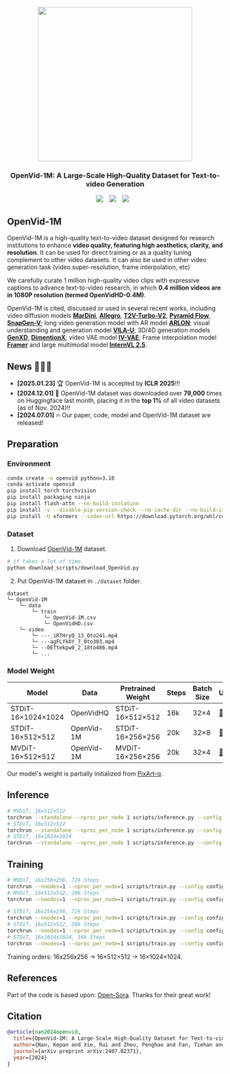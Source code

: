 <p align="center">
  <img src="assets/logo.jpg"  height=360>
</p>


### <div align="center"> OpenVid-1M: A Large-Scale High-Quality Dataset for Text-to-video Generation <div> 
<div align="center">
  <a href="https://nju-pcalab.github.io/projects/openvid/"><img src="https://img.shields.io/static/v1?label=OpenVid-1M&message=Project&color=purple"></a> &ensp;
  <a href="http://export.arxiv.org/pdf/2407.02371"><img src="https://img.shields.io/static/v1?label=Paper&message=Arxiv&color=red&logo=arxiv"></a> &ensp;
  <a href="https://huggingface.co/datasets/nkp37/OpenVid-1M"><img src="https://img.shields.io/static/v1?label=Dataset&message=HuggingFace&color=yellow"></a> &ensp;
</div>


## OpenVid-1M
OpenVid-1M is a high-quality text-to-video dataset designed for research institutions to enhance **video quality, featuring high aesthetics, clarity, and resolution**. It can be used for direct training or as a quality tuning complement to other video datasets. It can also be used in other video generation task (video super-resolution, frame interpolation, etc)

We carefully curate 1 million high-quality video clips with expressive captions to advance text-to-video research, in which **0.4 million videos are in 1080P resolution (termed OpenVidHD-0.4M)**.

OpenVid-1M is cited, discussed or used in several recent works, including video diffusion models [**MarDini**](https://arxiv.org/pdf/2410.20280), [**Allegro**](https://github.com/rhymes-ai/Allegro), [**T2V-Turbo-V2**](https://t2v-turbo-v2.github.io/), [**Pyramid Flow**](https://pyramid-flow.github.io/), [**SnapGen-V**](https://arxiv.org/pdf/2412.10494); long video generation model with AR model [**ARLON**](https://arxiv.org/pdf/2410.20502); visual understanding and generation model [**VILA-U**](https://arxiv.org/pdf/2409.04429); 3D/4D generation models [**GenXD**](https://arxiv.org/pdf/2411.02319), [**DimentionX**](https://arxiv.org/pdf/2411.04928?); video VAE model [**IV-VAE**](https://arxiv.org/pdf/2411.06449); Frame interpolation model [**Framer**](https://openreview.net/pdf?id=Lp40Z40N07) and large multimodal model [**InternVL 2.5**](https://arxiv.org/pdf/2412.05271).

## News 🚀🚀🚀
- **[2025.01.23]** 🏆 OpenVid-1M is accepted by **ICLR 2025**!!!
- **[2024.12.01]** 🚀 OpenVid-1M dataset was downloaded over **79,000** times on Huggingface last month, placing it in the **top 1%** of all video datasets (as of Nov. 2024)!!
- **[2024.07.01]** 🔥 Our paper, code, model and OpenVid-1M dataset are released!

## Preparation
### Environment
```bash
conda create -n openvid python=3.10
conda activate openvid
pip install torch torchvision
pip install packaging ninja
pip install flash-attn --no-build-isolation
pip install -v --disable-pip-version-check --no-cache-dir --no-build-isolation --config-settings "--build-option=--cpp_ext" --config-settings "--build-option=--cuda_ext" git+https://github.com/NVIDIA/apex.git
pip install -U xformers --index-url https://download.pytorch.org/whl/cu121
```

### Dataset
1. Download [OpenVid-1M](https://huggingface.co/datasets/nkp37/OpenVid-1M) dataset.
```bash
# it takes a lot of time.
python download_scripts/download_OpenVid.py
```
2. Put OpenVid-1M dataset in `./dataset` folder.
```
dataset
└─ OpenVid-1M
    └─ data
        └─ train
            └─ OpenVid-1M.csv
            └─ OpenVidHD.csv
    └─ video
        └─ ---_iRTHryQ_13_0to241.mp4
        └─ ---agFLYkbY_7_0to303.mp4
        └─ --0ETtekpw0_2_18to486.mp4
        └─ ...
```

### Model Weight
| Model | Data | Pretrained Weight | Steps | Batch Size | URL                                                                                           |
|------------|--------|--------|-------------|------------|-----------------------------------------------------------------------------------------------|
| STDiT-16×1024×1024 | OpenVidHQ | STDiT-16×512×512 | 16k | 32×4 | [:link:](https://huggingface.co/nkp37/OpenVid-1M/tree/main/model_weights) |
| STDiT-16×512×512 | OpenVid-1M | STDiT-16×256×256 | 20k | 32×8 | [:link:](https://huggingface.co/nkp37/OpenVid-1M/tree/main/model_weights) |
| MVDiT-16×512×512 | OpenVid-1M | MVDiT-16×256×256 | 20k | 32×4 | [:link:](https://huggingface.co/nkp37/OpenVid-1M/tree/main/model_weights) |

Our model's weight is partially initialized from [PixArt-α](https://github.com/PixArt-alpha/PixArt-alpha).

## Inference
```bash
# MVDiT, 16x512x512
torchrun --standalone --nproc_per_node 1 scripts/inference.py --config configs/mvdit/inference/16x512x512.py --ckpt-path MVDiT-16x512x512.pt
# STDiT, 16x512x512
torchrun --standalone --nproc_per_node 1 scripts/inference.py --config configs/stdit/inference/16x512x512.py --ckpt-path STDiT-16x512x512.pt
# STDiT, 16x1024x1024
torchrun --standalone --nproc_per_node 1 scripts/inference.py --config configs/stdit/inference/16x1024x1024.py --ckpt-path STDiT-16x1024x1024.pt
```

## Training
```bash
# MVDiT, 16x256x256, 72k Steps
torchrun --nnodes=1 --nproc_per_node=1 scripts/train.py --config configs/mvdit/train/16x256x256.py
# MVDiT, 16x512x512, 20k Steps
torchrun --nnodes=1 --nproc_per_node=1 scripts/train.py --config configs/mvdit/train/16x512x512.py

# STDiT, 16x256x256, 72k Steps
torchrun --nnodes=1 --nproc_per_node=1 scripts/train.py --config configs/stdit/train/16x256x256.py
# STDiT, 16x512x512, 20k Steps
torchrun --nnodes=1 --nproc_per_node=1 scripts/train.py --config configs/stdit/train/16x512x512.py
# STDiT, 16x1024x1024, 16k Steps
torchrun --nnodes=1 --nproc_per_node=1 scripts/train.py --config configs/stdit/train/16x1024x1024.py
```
Training orders: 16x256x256 $\rightarrow$ 16×512×512 $\rightarrow$ 16×1024×1024.

## References
Part of the code is based upon:
[Open-Sora](https://github.com/hpcaitech/Open-Sora).
Thanks for their great work!

## Citation
```bibtex
@article{nan2024openvid,
  title={OpenVid-1M: A Large-Scale High-Quality Dataset for Text-to-video Generation},
  author={Nan, Kepan and Xie, Rui and Zhou, Penghao and Fan, Tiehan and Yang, Zhenheng and Chen, Zhijie and Li, Xiang and Yang, Jian and Tai, Ying},
  journal={arXiv preprint arXiv:2407.02371},
  year={2024}
}
```